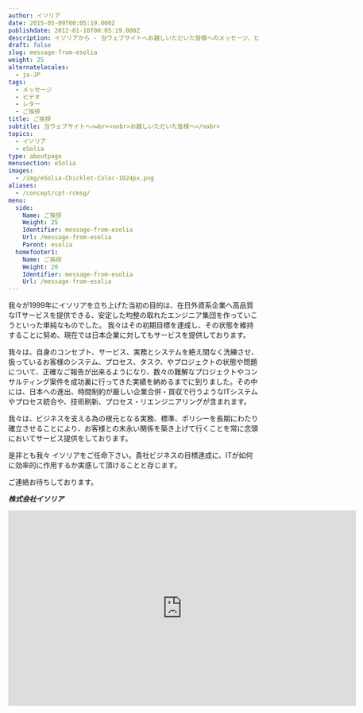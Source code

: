 ```yaml
---
author: イソリア
date: 2015-05-09T00:05:19.000Z
publishdate: 2012-01-10T00:05:19.000Z
description: イソリアから - 当ウェブサイトへお越しいただいた皆様へのメッセージ、ビデオ紹介
draft: false
slug: message-from-esolia
weight: 25
alternatelocales:
  - ja-JP
tags:
  - メッセージ
  - ビデオ
  - レター
  - ご挨拶
title: ご挨拶
subtitle: 当ウェブサイトへ<wbr><nobr>お越しいただいた皆様へ</nobr>
topics:
  - イソリア
  - eSolia
type: aboutpage
menusection: eSolia
images:
  - /img/eSolia-Chicklet-Color-1024px.png
aliases:
  - /concept/cpt-rcmsg/
menu:
  side:
    Name: ご挨拶
    Weight: 25
    Identifier: message-from-esolia
    Url: /message-from-esolia
    Parent: esolia
  homefooter1:
    Name: ご挨拶
    Weight: 20
    Identifier: message-from-esolia
    Url: /message-from-esolia
---
```


我々が1999年にイソリアを立ち上げた当初の目的は、在日外資系企業へ高品質なITサービスを提供できる、安定した均整の取れたエンジニア集団を作っていこうといった単純なものでした。 我々はその初期目標を達成し、その状態を維持することに努め、現在では日本企業に対してもサービスを提供しております。

我々は、自身のコンセプト、サービス、実務とシステムを絶え間なく洗練させ、扱っているお客様のシステム、プロセス、タスク、やプロジェクトの状態や問題について、正確なご報告が出来るようになり、数々の難解なプロジェクトやコンサルティング案件を成功裏に行ってきた実績を納めるまでに到りました。その中には、日本への進出、時間制約が厳しい企業合併・買収で行うようなITシステムやプロセス統合や、技術刷新、プロセス・リエンジニアリングが含まれます。

我々は、ビジネスを支える為の根元となる実務、標準、ポリシーを長期にわたり確立させることにより、お客様との末永い関係を築き上げて行くことを常に念頭においてサービス提供をしております。

是非とも我々 イソリアをご任命下さい。貴社ビジネスの目標達成に、ITが如何に効率的に作用するか実感して頂けることと存じます。

ご連絡お待ちしております。

**_株式会社イソリア_**  

<iframe src="https://player.vimeo.com/video/78135284" width="700" height="393" frameborder="0" webkitallowfullscreen mozallowfullscreen allowfullscreen></iframe>
